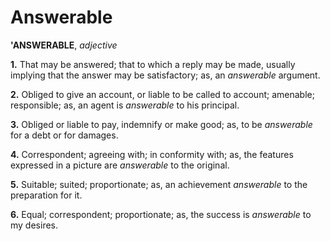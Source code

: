 # Answerable

**'ANSWERABLE**, _adjective_

**1.** That may be answered; that to which a reply may be made, usually implying that the answer may be satisfactory; as, an _answerable_ argument.

**2.** Obliged to give an account, or liable to be called to account; amenable; responsible; as, an agent is _answerable_ to his principal.

**3.** Obliged or liable to pay, indemnify or make good; as, to be _answerable_ for a debt or for damages.

**4.** Correspondent; agreeing with; in conformity with; as, the features expressed in a picture are _answerable_ to the original.

**5.** Suitable; suited; proportionate; as, an achievement _answerable_ to the preparation for it.

**6.** Equal; correspondent; proportionate; as, the success is _answerable_ to my desires.
